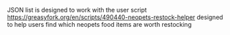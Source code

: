JSON list is designed to work with the user script
https://greasyfork.org/en/scripts/490440-neopets-restock-helper
designed to help users find which neopets food items are worth restocking

